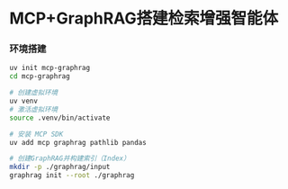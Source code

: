 # MCP+GraphRAG搭建检索增强智能体

### 环境搭建

```sh
uv init mcp-graphrag
cd mcp-graphrag

# 创建虚拟环境
uv venv
# 激活虚拟环境
source .venv/bin/activate

# 安装 MCP SDK
uv add mcp graphrag pathlib pandas

# 创建GraphRAG并构建索引（Index）
mkdir -p ./graphrag/input
graphrag init --root ./graphrag
```